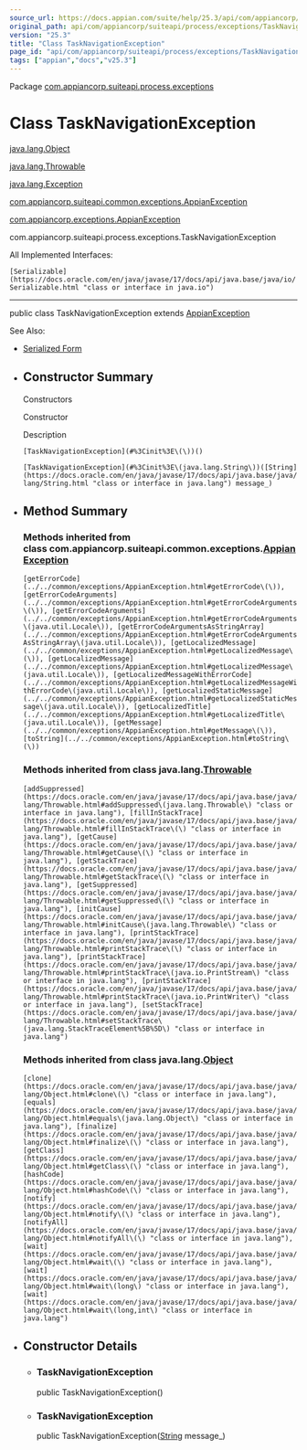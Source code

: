 ```yaml
---
source_url: https://docs.appian.com/suite/help/25.3/api/com/appiancorp/suiteapi/process/exceptions/TaskNavigationException.html
original_path: api/com/appiancorp/suiteapi/process/exceptions/TaskNavigationException.html
version: "25.3"
title: "Class TaskNavigationException"
page_id: "api/com/appiancorp/suiteapi/process/exceptions/TaskNavigationException"
tags: ["appian","docs","v25.3"]
---
```



Package [com.appiancorp.suiteapi.process.exceptions](package-summary.html)

# Class TaskNavigationException

[java.lang.Object](https://docs.oracle.com/en/java/javase/17/docs/api/java.base/java/lang/Object.html "class or interface in java.lang")

[java.lang.Throwable](https://docs.oracle.com/en/java/javase/17/docs/api/java.base/java/lang/Throwable.html "class or interface in java.lang")

[java.lang.Exception](https://docs.oracle.com/en/java/javase/17/docs/api/java.base/java/lang/Exception.html "class or interface in java.lang")

[com.appiancorp.suiteapi.common.exceptions.AppianException](../../common/exceptions/AppianException.html "class in com.appiancorp.suiteapi.common.exceptions")

[com.appiancorp.exceptions.AppianException](../../../exceptions/AppianException.html "class in com.appiancorp.exceptions")

com.appiancorp.suiteapi.process.exceptions.TaskNavigationException

All Implemented Interfaces:

`[Serializable](https://docs.oracle.com/en/java/javase/17/docs/api/java.base/java/io/Serializable.html "class or interface in java.io")`

* * *

public class TaskNavigationException extends [AppianException](../../../exceptions/AppianException.html "class in com.appiancorp.exceptions")

See Also:

-   [Serialized Form](../../../../../serialized-form.html#com.appiancorp.suiteapi.process.exceptions.TaskNavigationException)

-   ## Constructor Summary

    Constructors

    Constructor

    Description

    `[TaskNavigationException](#%3Cinit%3E\(\))()`

    `[TaskNavigationException](#%3Cinit%3E\(java.lang.String\))([String](https://docs.oracle.com/en/java/javase/17/docs/api/java.base/java/lang/String.html "class or interface in java.lang") message_)`

-   ## Method Summary

    ### Methods inherited from class com.appiancorp.suiteapi.common.exceptions.[AppianException](../../common/exceptions/AppianException.html "class in com.appiancorp.suiteapi.common.exceptions")

    `[getErrorCode](../../common/exceptions/AppianException.html#getErrorCode\(\)), [getErrorCodeArguments](../../common/exceptions/AppianException.html#getErrorCodeArguments\(\)), [getErrorCodeArguments](../../common/exceptions/AppianException.html#getErrorCodeArguments\(java.util.Locale\)), [getErrorCodeArgumentsAsStringArray](../../common/exceptions/AppianException.html#getErrorCodeArgumentsAsStringArray\(java.util.Locale\)), [getLocalizedMessage](../../common/exceptions/AppianException.html#getLocalizedMessage\(\)), [getLocalizedMessage](../../common/exceptions/AppianException.html#getLocalizedMessage\(java.util.Locale\)), [getLocalizedMessageWithErrorCode](../../common/exceptions/AppianException.html#getLocalizedMessageWithErrorCode\(java.util.Locale\)), [getLocalizedStaticMessage](../../common/exceptions/AppianException.html#getLocalizedStaticMessage\(java.util.Locale\)), [getLocalizedTitle](../../common/exceptions/AppianException.html#getLocalizedTitle\(java.util.Locale\)), [getMessage](../../common/exceptions/AppianException.html#getMessage\(\)), [toString](../../common/exceptions/AppianException.html#toString\(\))`

    ### Methods inherited from class java.lang.[Throwable](https://docs.oracle.com/en/java/javase/17/docs/api/java.base/java/lang/Throwable.html "class or interface in java.lang")

    `[addSuppressed](https://docs.oracle.com/en/java/javase/17/docs/api/java.base/java/lang/Throwable.html#addSuppressed\(java.lang.Throwable\) "class or interface in java.lang"), [fillInStackTrace](https://docs.oracle.com/en/java/javase/17/docs/api/java.base/java/lang/Throwable.html#fillInStackTrace\(\) "class or interface in java.lang"), [getCause](https://docs.oracle.com/en/java/javase/17/docs/api/java.base/java/lang/Throwable.html#getCause\(\) "class or interface in java.lang"), [getStackTrace](https://docs.oracle.com/en/java/javase/17/docs/api/java.base/java/lang/Throwable.html#getStackTrace\(\) "class or interface in java.lang"), [getSuppressed](https://docs.oracle.com/en/java/javase/17/docs/api/java.base/java/lang/Throwable.html#getSuppressed\(\) "class or interface in java.lang"), [initCause](https://docs.oracle.com/en/java/javase/17/docs/api/java.base/java/lang/Throwable.html#initCause\(java.lang.Throwable\) "class or interface in java.lang"), [printStackTrace](https://docs.oracle.com/en/java/javase/17/docs/api/java.base/java/lang/Throwable.html#printStackTrace\(\) "class or interface in java.lang"), [printStackTrace](https://docs.oracle.com/en/java/javase/17/docs/api/java.base/java/lang/Throwable.html#printStackTrace\(java.io.PrintStream\) "class or interface in java.lang"), [printStackTrace](https://docs.oracle.com/en/java/javase/17/docs/api/java.base/java/lang/Throwable.html#printStackTrace\(java.io.PrintWriter\) "class or interface in java.lang"), [setStackTrace](https://docs.oracle.com/en/java/javase/17/docs/api/java.base/java/lang/Throwable.html#setStackTrace\(java.lang.StackTraceElement%5B%5D\) "class or interface in java.lang")`

    ### Methods inherited from class java.lang.[Object](https://docs.oracle.com/en/java/javase/17/docs/api/java.base/java/lang/Object.html "class or interface in java.lang")

    `[clone](https://docs.oracle.com/en/java/javase/17/docs/api/java.base/java/lang/Object.html#clone\(\) "class or interface in java.lang"), [equals](https://docs.oracle.com/en/java/javase/17/docs/api/java.base/java/lang/Object.html#equals\(java.lang.Object\) "class or interface in java.lang"), [finalize](https://docs.oracle.com/en/java/javase/17/docs/api/java.base/java/lang/Object.html#finalize\(\) "class or interface in java.lang"), [getClass](https://docs.oracle.com/en/java/javase/17/docs/api/java.base/java/lang/Object.html#getClass\(\) "class or interface in java.lang"), [hashCode](https://docs.oracle.com/en/java/javase/17/docs/api/java.base/java/lang/Object.html#hashCode\(\) "class or interface in java.lang"), [notify](https://docs.oracle.com/en/java/javase/17/docs/api/java.base/java/lang/Object.html#notify\(\) "class or interface in java.lang"), [notifyAll](https://docs.oracle.com/en/java/javase/17/docs/api/java.base/java/lang/Object.html#notifyAll\(\) "class or interface in java.lang"), [wait](https://docs.oracle.com/en/java/javase/17/docs/api/java.base/java/lang/Object.html#wait\(\) "class or interface in java.lang"), [wait](https://docs.oracle.com/en/java/javase/17/docs/api/java.base/java/lang/Object.html#wait\(long\) "class or interface in java.lang"), [wait](https://docs.oracle.com/en/java/javase/17/docs/api/java.base/java/lang/Object.html#wait\(long,int\) "class or interface in java.lang")`

-   ## Constructor Details

    -   ### TaskNavigationException

        public TaskNavigationException()

    -   ### TaskNavigationException

        public TaskNavigationException([String](https://docs.oracle.com/en/java/javase/17/docs/api/java.base/java/lang/String.html "class or interface in java.lang") message\_)